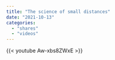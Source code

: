 ```yaml
---
title: "The science of small distances"
date: "2021-10-13"
categories:
  - "shares"
  - "videos"
---
```


{{< youtube Aw-xbs8ZWxE >}}

